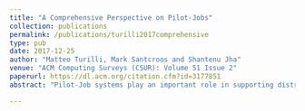 ```yaml
---
title: "A Comprehensive Perspective on Pilot-Jobs"
collection: publications
permalink: /publications/turilli2017comprehensive
type: pub
date: 2017-12-25
author: "Matteo Turilli, Mark Santcroos and Shantenu Jha"
venue: "ACM Computing Surveys (CSUR): Volume 51 Issue 2"
paperurl: https://dl.acm.org/citation.cfm?id=3177851
abstract: "Pilot-Job systems play an important role in supporting distributed scientific computing. They are used to execute millions of jobs on several cyberinfrastructures worldwide, consuming billions of CPU hours a year. With the increasing importance of task-level parallelism in high-performance computing, Pilot-Job systems are also witnessing an adoption beyond traditional domains. Notwithstanding the growing impact on scientific research, there is no agreement on a definition of Pilot-Job system and no clear understanding of the underlying abstraction and paradigm. Pilot-Job implementations have proliferated with no shared best practices or open interfaces and little interoperability. Ultimately, this is hindering the realization of the full impact of Pilot-Jobs by limiting their robustness, portability, and maintainability. This article offers a comprehensive analysis of Pilot-Job systems critically assessing their motivations, evolution, properties, and implementation. The three main contributions of this article are as follows: (1) an analysis of the motivations and evolution of Pilot-Job systems; (2) an outline of the Pilot abstraction, its distinguishing logical components and functionalities, its terminology, and its architecture pattern; and (3) the description of core and auxiliary properties of Pilot-Jobs systems and the analysis of six exemplar Pilot-Job implementations. Together, these contributions illustrate the Pilot paradigm, its generality, and how it helps to address some challenges in distributed scientific computing."

---
```

